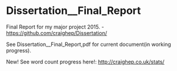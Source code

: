 # Dissertation__Final_Report
Final Report for my major project 2015. - https://github.com/craighep/Dissertation/ 

See Dissertation__Final_Report,pdf for current document(in working progress).

New! See word count progress here!: http://craighep.co.uk/stats/
